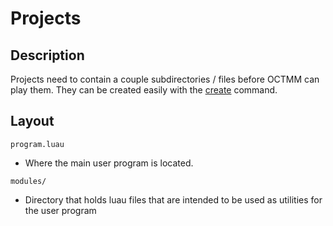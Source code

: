 # Projects

## Description

Projects need to contain a couple subdirectories / files before OCTMM 
can play them. They can be created easily with the 
[create](./commands.md) command.

## Layout

`program.luau`
- Where the main user program is located.

`modules/`
- Directory that holds luau files that are intended to be used as 
utilities for the user program


